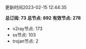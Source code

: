 更新时间2023-02-15 12:44:35

**总订阅: 73**
**总节点: 892**
**有效节点: 278**
- v2ray节点: 173
- ss节点: 103
- trojan节点: 2
